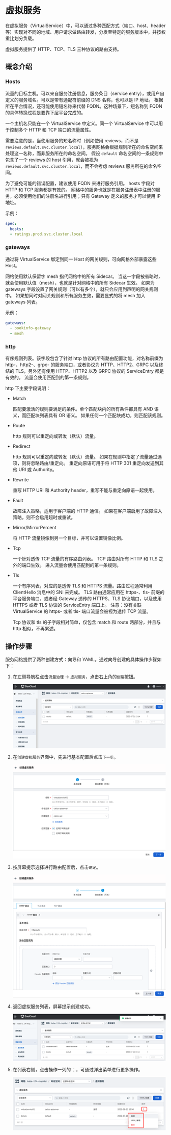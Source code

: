 # 虚拟服务

在虚拟服务（VirtualService）中，可以通过多种匹配方式（端口、host、header 等）实现对不同的地域、用户请求做路由转发，分发至特定的服务版本中，并按权重比划分负载。

虚拟服务提供了 HTTP、TCP、TLS 三种协议的路由支持。

## 概念介绍

### Hosts

流量的目标主机。可以来自服务注册信息，服务条目（service entry），或用户自定义的服务域名。可以是带有通配符前缀的 DNS 名称，也可以是 IP 地址。
根据所在平台情况，还可能使用短名称来代替 FQDN。这种场景下，短名称到 FQDN 的具体转换过程是要靠下层平台完成的。

一个主机名只能在一个 VirtualService 中定义。同一个 VirtualService 中可以用于控制多个 HTTP 和 TCP 端口的流量属性。

需要注意的是，当使用服务的短名称时（例如使用 reviews，而不是 `reviews.default.svc.cluster.local`），服务网格会根据规则所在的命名空间来处理这一名称，而非服务所在的命名空间。
假设 `default` 命名空间的一条规则中包含了一个 reviews 的 host 引用，就会被视为 `reviews.default.svc.cluster.local`，而不会考虑 reviews 服务所在的命名空间。

为了避免可能的错误配置，建议使用 FQDN 来进行服务引用。
hosts 字段对 HTTP 和 TCP 服务都是有效的。
网格中的服务也就是在服务注册表中注册的服务，必须使用他们的注册名进行引用；只有 Gateway 定义的服务才可以使用 IP 地址。

示例：

```yaml
spec:
  hosts:
  - ratings.prod.svc.cluster.local
```

### gateways

通过将 VirtualService 绑定到同一 Host 的网关规则，可向网格外部暴露这些 Host。

网格使用默认保留字 mesh 指代网格中的所有 Sidecar。
当这一字段被省略时，就会使用默认值（mesh），也就是针对网格中的所有 Sidecar 生效。
如果为 gateways 字段设置了网关规则（可以有多个），就只会应用到声明的网关规则中。
如果想同时对网关规则和所有服务生效，需要显式的将 mesh 加入 gateways 列表。

示例：

```yaml
gateways:
  - bookinfo-gateway
  - mesh
```

### http

有序规则列表。该字段包含了针对 http 协议的所有路由配置功能，对名称前缀为 http-、http2-、grpc- 的服务端口，或者协议为 HTTP、HTTP2、GRPC 以及终结的 TLS，另外还有使用 HTTP、HTTP2 以及 GRPC 协议的 ServiceEntry 都是有效的。
流量会使用匹配到的第一条规则。

http 下主要字段说明：

- Match

    匹配要激活的规则要满足的条件。单个匹配块内的所有条件都具有 AND 语义，而匹配块列表具有 OR 语义。
    如果任何一个匹配块成功，则匹配该规则。

- Route

    http 规则可以重定向或转发（默认）流量。

- Redirect

    http 规则可以重定向或转发（默认）流量。
    如果在规则中指定了流量通过选项，则将忽略路由/重定向。
    重定向原语可用于将 HTTP 301 重定向发送到其他 URI 或 Authority。

- Rewrite

    重写 HTTP URI 和 Authority header，重写不能与重定向原语一起使用。

- Fault

    故障注入策略，适用于客户端的 HTTP 通信。
    如果在客户端启用了故障注入策略，则不会启用超时或重试。

- Mirror/MirrorPercent

    将 HTTP 流量镜像到另一个目标，并可以设置镜像比例。

- Tcp

    一个针对透传 TCP 流量的有序路由列表。
    TCP 路由对所有 HTTP 和 TLS 之外的端口生效。
    进入流量会使用匹配到的第一条规则。

- Tls

    一个有序列表，对应的是透传 TLS 和 HTTPS 流量。路由过程通常利用 ClientHello 消息中的 SNI 来完成。
    TLS 路由通常应用在 https-、tls- 前缀的平台服务端口，或者经 Gateway 透传的 HTTPS、TLS 协议端口，以及使用 HTTPS 或者 TLS 协议的 ServiceEntry 端口上。
    注意：没有关联 VirtualService 的 https- 或者 tls- 端口流量会被视为透传 TCP 流量。

    Tcp 协议和 tls 的子字段相对简单，仅包含 match 和 route 两部分，并且与 http 相似，不再累述。

## 操作步骤

服务网格提供了两种创建方式：向导和 YAML。通过向导创建的具体操作步骤如下：

1. 在左侧导航栏点击`流量治理` -> `虚拟服务`，点击右上角的`创建`按钮。

    ![创建](../../images/virtualserv01.png)

2. 在`创建虚拟服务`界面中，先进行基本配置后点击`下一步`。

    ![创建虚拟服务](../../images/virtualserv02.png)

3. 按屏幕提示选择进行路由配置后，点击`确定`。

    ![路由配置](../../images/virtualserv03.png)

4. 返回虚拟服务列表，屏幕提示创建成功。

    ![创建成功](../../images/virtualserv04.png)

5. 在列表右侧，点击操作一列的 `⋮`，可通过弹出菜单进行更多操作。

    ![更多操作](../../images/virtualserv05.png)
